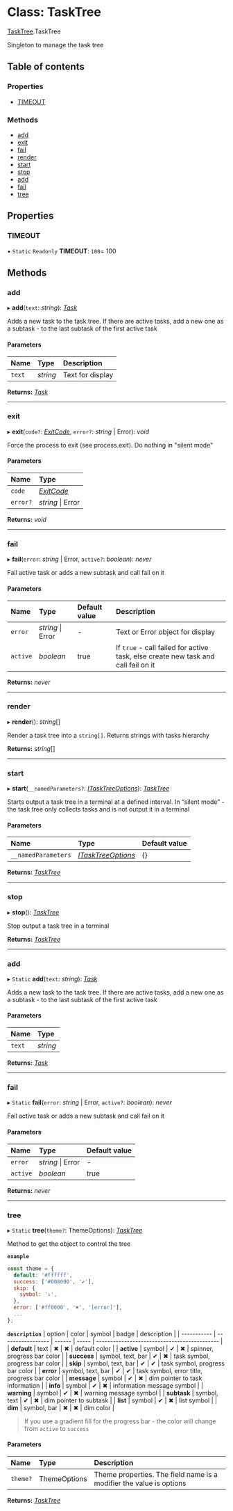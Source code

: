 # Class: TaskTree

[TaskTree](../modules/tasktree.md).TaskTree

Singleton to manage the task tree

## Table of contents

### Properties

- [TIMEOUT](tasktree.tasktree-1.md#timeout)

### Methods

- [add](tasktree.tasktree-1.md#add)
- [exit](tasktree.tasktree-1.md#exit)
- [fail](tasktree.tasktree-1.md#fail)
- [render](tasktree.tasktree-1.md#render)
- [start](tasktree.tasktree-1.md#start)
- [stop](tasktree.tasktree-1.md#stop)
- [add](tasktree.tasktree-1.md#add)
- [fail](tasktree.tasktree-1.md#fail)
- [tree](tasktree.tasktree-1.md#tree)

## Properties

### TIMEOUT

▪ `Static` `Readonly` **TIMEOUT**: ``100``= 100

## Methods

### add

▸ **add**(`text`: *string*): [*Task*](task.task-1.md)

Adds a new task to the task tree. If there are active tasks, add a new one as a subtask - to the last subtask of the first active task

#### Parameters

| Name | Type | Description |
| :------ | :------ | :------ |
| `text` | *string* | Text for display |

**Returns:** [*Task*](task.task-1.md)

___

### exit

▸ **exit**(`code?`: [*ExitCode*](../enums/tasktree.exitcode.md), `error?`: *string* \| Error): *void*

Force the process to exit (see process.exit). Do nothing in "silent mode"

#### Parameters

| Name | Type |
| :------ | :------ |
| `code` | [*ExitCode*](../enums/tasktree.exitcode.md) |
| `error?` | *string* \| Error |

**Returns:** *void*

___

### fail

▸ **fail**(`error`: *string* \| Error, `active?`: *boolean*): *never*

Fail active task or adds a new subtask and call fail on it

#### Parameters

| Name | Type | Default value | Description |
| :------ | :------ | :------ | :------ |
| `error` | *string* \| Error | - | Text or Error object for display |
| `active` | *boolean* | true | If `true` - call failed for active task, else create new task and call fail on it |

**Returns:** *never*

___

### render

▸ **render**(): *string*[]

Render a task tree into a `string[]`. Returns strings with tasks hierarchy

**Returns:** *string*[]

___

### start

▸ **start**(`__namedParameters?`: [*ITaskTreeOptions*](../interfaces/tasktree.itasktreeoptions.md)): [*TaskTree*](tasktree.tasktree-1.md)

Starts output a task tree in a terminal at a defined interval. In “silent mode” - the task tree only collects tasks and is not output it in a terminal

#### Parameters

| Name | Type | Default value |
| :------ | :------ | :------ |
| `__namedParameters` | [*ITaskTreeOptions*](../interfaces/tasktree.itasktreeoptions.md) | {} |

**Returns:** [*TaskTree*](tasktree.tasktree-1.md)

___

### stop

▸ **stop**(): [*TaskTree*](tasktree.tasktree-1.md)

Stop output a task tree in a terminal

**Returns:** [*TaskTree*](tasktree.tasktree-1.md)

___

### add

▸ `Static` **add**(`text`: *string*): [*Task*](task.task-1.md)

Adds a new task to the task tree. If there are active tasks, add a new one as a subtask - to the last subtask of the first active task

#### Parameters

| Name | Type |
| :------ | :------ |
| `text` | *string* |

**Returns:** [*Task*](task.task-1.md)

___

### fail

▸ `Static` **fail**(`error`: *string* \| Error, `active?`: *boolean*): *never*

Fail active task or adds a new subtask and call fail on it

#### Parameters

| Name | Type | Default value |
| :------ | :------ | :------ |
| `error` | *string* \| Error | - |
| `active` | *boolean* | true |

**Returns:** *never*

___

### tree

▸ `Static` **tree**(`theme?`: ThemeOptions): [*TaskTree*](tasktree.tasktree-1.md)

Method to get the object to control the tree

**`example`**
```javascript
const theme = {
  default: '#ffffff',
  success: ['#008000', '✔'],
  skip: {
    symbol: '↓',
  },
  error: ['#ff0000', '✖', '[error]'],
  ...
};
```

**`description`**
| option      | color             | symbol | badge | description                                  |
| ----------- | ----------------- | ------ | ----- | -------------------------------------------- |
| **default** | text              | ✖      | ✖     | default color                                |
| **active**  | symbol            | ✔      | ✖     | spinner, progress bar color                  |
| **success** | symbol, text, bar | ✔      | ✖     | task symbol, progress bar color              |
| **skip**    | symbol, text, bar | ✔      | ✔     | task symbol, progress bar color              |
| **error**   | symbol, text, bar | ✔      | ✔     | task symbol, error title, progress bar color |
| **message** | symbol            | ✔      | ✖     | dim pointer to task information              |
| **info**    | symbol            | ✔      | ✖     | information message symbol                   |
| **warning** | symbol            | ✔      | ✖     | warning message symbol                       |
| **subtask** | symbol, text      | ✔      | ✖     | dim pointer to subtask                       |
| **list**    | symbol            | ✔      | ✖     | list symbol                                  |
| **dim**     | symbol, bar       | ✖      | ✖     | dim color                                    |

> If you use a gradient fill for the progress bar - the color will change from `active` to `success`

#### Parameters

| Name | Type | Description |
| :------ | :------ | :------ |
| `theme?` | ThemeOptions | Theme properties. The field name is a modifier the value is options |

**Returns:** [*TaskTree*](tasktree.tasktree-1.md)
